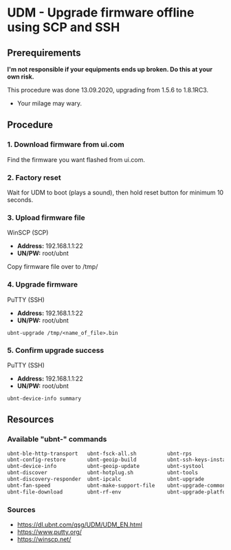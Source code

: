 # UDM - Upgrade firmware offline using SCP and SSH



## Prerequirements
**I'm not responsible if your equipments ends up broken. Do this at your own risk.**

This procedure was done 13.09.2020, upgrading from 1.5.6 to 1.8.1RC3.
* Your milage may wary.



## Procedure
### 1. Download firmware from ui.com
Find the firmware you want flashed from ui.com.


### 2. Factory reset
Wait for UDM to boot (plays a sound), then hold reset button for minimum 10 seconds.


### 3. Upload firmware file
WinSCP (SCP)

* **Address:** 192.168.1.1:22
* **UN/PW:** root/ubnt

Copy firmware file over to /tmp/


### 4. Upgrade firmware
PuTTY (SSH)

* **Address:** 192.168.1.1:22
* **UN/PW:** root/ubnt

```ubnt-upgrade /tmp/<name_of_file>.bin```


### 5. Confirm upgrade success
PuTTY (SSH)

* **Address:** 192.168.1.1:22
* **UN/PW:** root/ubnt

```ubnt-device-info summary```



## Resources
### Available "ubnt-" commands
```bash
ubnt-ble-http-transport   ubnt-fsck-all.sh          ubnt-rps
ubnt-config-restore       ubnt-geoip-build          ubnt-ssh-keys-install
ubnt-device-info          ubnt-geoip-update         ubnt-systool
ubnt-discover             ubnt-hotplug.sh           ubnt-tools
ubnt-discovery-responder  ubnt-ipcalc               ubnt-upgrade
ubnt-fan-speed            ubnt-make-support-file    ubnt-upgrade-common.sh
ubnt-file-download        ubnt-rf-env               ubnt-upgrade-platform.sh
```

### Sources
* https://dl.ubnt.com/qsg/UDM/UDM_EN.html
* https://www.putty.org/
* https://winscp.net/